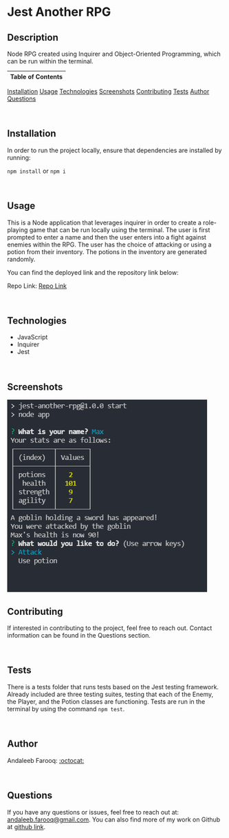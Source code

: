 # Jest Another RPG

## Description
Node RPG created using Inquirer and Object-Oriented Programming, which can be run within the terminal.



Table of Contents |
-------------------|
[Installation](#Installation)
[Usage](#Usage)
[Technologies](#Technologies)
[Screenshots](#Screenshots)
[Contributing](#Contributing)
[Tests](#Tests)
[Author](#Author)
[Questions](#Questions)

<br />

## Installation

In order to run the project locally, ensure that dependencies are installed by running:

`npm install` or `npm i`

<br />

## Usage

This is a Node application that leverages inquirer in order to create a role-playing game that can be run locally using the terminal. The user is first prompted to enter a name and then the user enters into a fight against enemies within the RPG. The user has the choice of attacking or using a potion from their inventory. The potions in the inventory are generated randomly.

You can find the deployed link and the repository link below:

Repo Link: [Repo Link](https://github.com/cerafinn/jest-another-rpg)

<br />

## Technologies

* JavaScript
* Inquirer
* Jest

<br />

## Screenshots

![IMG](./assets/images/jest-another-RPG-screenshot.png)

## Contributing

If interested in contributing to the project, feel free to reach out. Contact information can be found in the Questions section.

<br />



## Tests

There is a tests folder that runs tests based on the Jest testing framework. Already included are three testing suites, testing that each of the Enemy, the Player, and the Potion classes are functioning. Tests are run in the terminal by using the command `npm test`.

<br />

## Author

Andaleeb Farooq: [:octocat:](https://github.com/cerafinn)

<br />

## Questions

If you have any questions or issues, feel free to reach out at: andaleeb.farooq@gmail.com.
You can also find more of my work on Github at [github link](https://github.com/cerafinn).